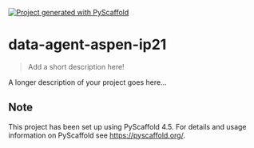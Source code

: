 <!-- These are examples of badges you might want to add to your README:
     please update the URLs accordingly

[![Built Status](https://api.cirrus-ci.com/github/<USER>/data-agent-aspen-ip21.svg?branch=main)](https://cirrus-ci.com/github/<USER>/data-agent-aspen-ip21)
[![ReadTheDocs](https://readthedocs.org/projects/data-agent-aspen-ip21/badge/?version=latest)](https://data-agent-aspen-ip21.readthedocs.io/en/stable/)
[![Coveralls](https://img.shields.io/coveralls/github/<USER>/data-agent-aspen-ip21/main.svg)](https://coveralls.io/r/<USER>/data-agent-aspen-ip21)
[![PyPI-Server](https://img.shields.io/pypi/v/data-agent-aspen-ip21.svg)](https://pypi.org/project/data-agent-aspen-ip21/)
[![Conda-Forge](https://img.shields.io/conda/vn/conda-forge/data-agent-aspen-ip21.svg)](https://anaconda.org/conda-forge/data-agent-aspen-ip21)
[![Monthly Downloads](https://pepy.tech/badge/data-agent-aspen-ip21/month)](https://pepy.tech/project/data-agent-aspen-ip21)
[![Twitter](https://img.shields.io/twitter/url/http/shields.io.svg?style=social&label=Twitter)](https://twitter.com/data-agent-aspen-ip21)
-->

[![Project generated with PyScaffold](https://img.shields.io/badge/-PyScaffold-005CA0?logo=pyscaffold)](https://pyscaffold.org/)

# data-agent-aspen-ip21

> Add a short description here!

A longer description of your project goes here...


<!-- pyscaffold-notes -->

## Note

This project has been set up using PyScaffold 4.5. For details and usage
information on PyScaffold see https://pyscaffold.org/.
